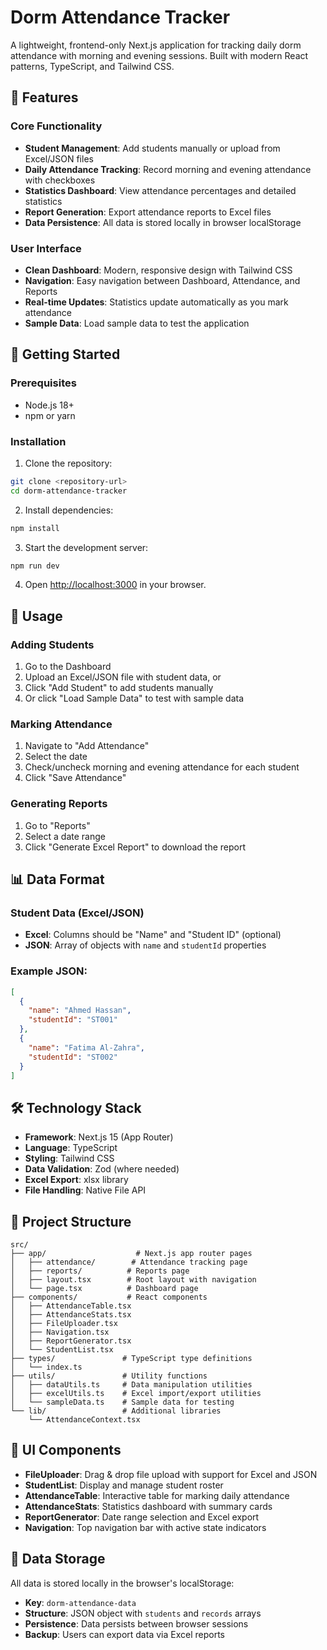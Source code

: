 # Dorm Attendance Tracker

A lightweight, frontend-only Next.js application for tracking daily dorm attendance with morning and evening sessions. Built with modern React patterns, TypeScript, and Tailwind CSS.

## 🎯 Features

### Core Functionality
- **Student Management**: Add students manually or upload from Excel/JSON files
- **Daily Attendance Tracking**: Record morning and evening attendance with checkboxes
- **Statistics Dashboard**: View attendance percentages and detailed statistics
- **Report Generation**: Export attendance reports to Excel files
- **Data Persistence**: All data is stored locally in browser localStorage

### User Interface
- **Clean Dashboard**: Modern, responsive design with Tailwind CSS
- **Navigation**: Easy navigation between Dashboard, Attendance, and Reports
- **Real-time Updates**: Statistics update automatically as you mark attendance
- **Sample Data**: Load sample data to test the application

## 🚀 Getting Started

### Prerequisites
- Node.js 18+ 
- npm or yarn

### Installation

1. Clone the repository:
```bash
git clone <repository-url>
cd dorm-attendance-tracker
```

2. Install dependencies:
```bash
npm install
```

3. Start the development server:
```bash
npm run dev
```

4. Open [http://localhost:3000](http://localhost:3000) in your browser.

## 📱 Usage

### Adding Students
1. Go to the Dashboard
2. Upload an Excel/JSON file with student data, or
3. Click "Add Student" to add students manually
4. Or click "Load Sample Data" to test with sample data

### Marking Attendance
1. Navigate to "Add Attendance" 
2. Select the date
3. Check/uncheck morning and evening attendance for each student
4. Click "Save Attendance"

### Generating Reports
1. Go to "Reports"
2. Select a date range
3. Click "Generate Excel Report" to download the report

## 📊 Data Format

### Student Data (Excel/JSON)
- **Excel**: Columns should be "Name" and "Student ID" (optional)
- **JSON**: Array of objects with `name` and `studentId` properties

### Example JSON:
```json
[
  {
    "name": "Ahmed Hassan",
    "studentId": "ST001"
  },
  {
    "name": "Fatima Al-Zahra", 
    "studentId": "ST002"
  }
]
```

## 🛠️ Technology Stack

- **Framework**: Next.js 15 (App Router)
- **Language**: TypeScript
- **Styling**: Tailwind CSS
- **Data Validation**: Zod (where needed)
- **Excel Export**: xlsx library
- **File Handling**: Native File API

## 📁 Project Structure

```
src/
├── app/                    # Next.js app router pages
│   ├── attendance/        # Attendance tracking page
│   ├── reports/          # Reports page
│   ├── layout.tsx        # Root layout with navigation
│   └── page.tsx          # Dashboard page
├── components/           # React components
│   ├── AttendanceTable.tsx
│   ├── AttendanceStats.tsx
│   ├── FileUploader.tsx
│   ├── Navigation.tsx
│   ├── ReportGenerator.tsx
│   └── StudentList.tsx
├── types/               # TypeScript type definitions
│   └── index.ts
├── utils/               # Utility functions
│   ├── dataUtils.ts     # Data manipulation utilities
│   ├── excelUtils.ts    # Excel import/export utilities
│   └── sampleData.ts    # Sample data for testing
└── lib/                 # Additional libraries
    └── AttendanceContext.tsx
```

## 🎨 UI Components

- **FileUploader**: Drag & drop file upload with support for Excel and JSON
- **StudentList**: Display and manage student roster
- **AttendanceTable**: Interactive table for marking daily attendance
- **AttendanceStats**: Statistics dashboard with summary cards
- **ReportGenerator**: Date range selection and Excel export
- **Navigation**: Top navigation bar with active state indicators

## 💾 Data Storage

All data is stored locally in the browser's localStorage:
- **Key**: `dorm-attendance-data`
- **Structure**: JSON object with `students` and `records` arrays
- **Persistence**: Data persists between browser sessions
- **Backup**: Users can export data via Excel reports
